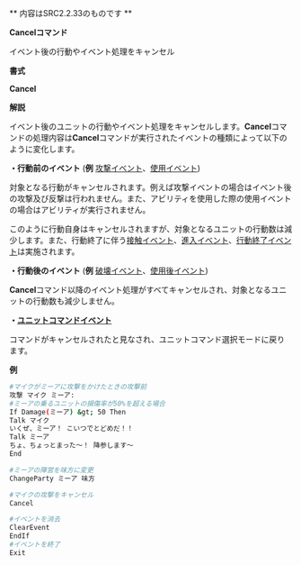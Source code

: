 ** 内容はSRC2.2.33のものです **

**Cancelコマンド**

イベント後の行動やイベント処理をキャンセル

**書式**

**Cancel**

**解説**

イベント後のユニットの行動やイベント処理をキャンセルします。**Cancel**コマンドの処理内容は**Cancel**コマンドが実行されたイベントの種類によって以下のように変化します。

**・行動前のイベント** (**例** [攻撃イベント](攻撃イベント.md)、[使用イベント](使用イベント.md))

対象となる行動がキャンセルされます。例えば攻撃イベントの場合はイベント後の攻撃及び反撃は行われません。また、アビリティを使用した際の使用イベントの場合はアビリティが実行されません。

このように行動自身はキャンセルされますが、対象となるユニットの行動数は減少します。また、行動終了に伴う[接触イベント](接触イベント.md)、[進入イベント](進入イベント.md)、[行動終了イベント](行動終了イベント.md)は実施されます。

**・行動後のイベント** (**例** [破壊イベント](破壊イベント.md)、[使用後イベント](使用後イベント.md))

**Cancel**コマンド以降のイベント処理がすべてキャンセルされ、対象となるユニットの行動数も減少しません。

**・[ユニットコマンドイベント](ユニットコマンドイベント.md)**

コマンドがキャンセルされたと見なされ、ユニットコマンド選択モードに戻ります。

**例**
```sh
#マイクがミーアに攻撃をかけたときの攻撃前
攻撃 マイク ミーア:
#ミーアの乗るユニットの損傷率が50%を超える場合
If Damage(ミーア) &gt; 50 Then
Talk マイク
いくぜ、ミーア！ こいつでとどめだ！！
Talk ミーア
ちょ、ちょっとまった～！ 降参します～
End

#ミーアの陣営を味方に変更
ChangeParty ミーア 味方

#マイクの攻撃をキャンセル
Cancel

#イベントを消去
ClearEvent
EndIf
#イベントを終了
Exit
```

